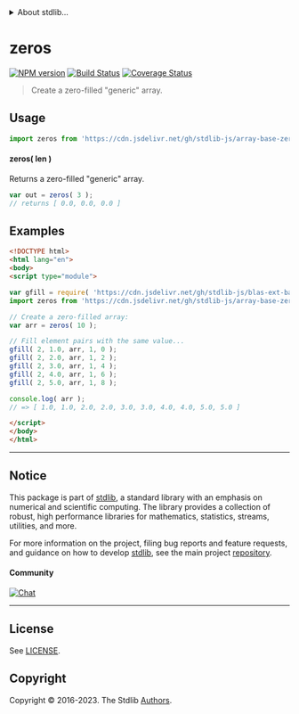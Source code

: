 <!--

@license Apache-2.0

Copyright (c) 2021 The Stdlib Authors.

Licensed under the Apache License, Version 2.0 (the "License");
you may not use this file except in compliance with the License.
You may obtain a copy of the License at

   http://www.apache.org/licenses/LICENSE-2.0

Unless required by applicable law or agreed to in writing, software
distributed under the License is distributed on an "AS IS" BASIS,
WITHOUT WARRANTIES OR CONDITIONS OF ANY KIND, either express or implied.
See the License for the specific language governing permissions and
limitations under the License.

-->


<details>
  <summary>
    About stdlib...
  </summary>
  <p>We believe in a future in which the web is a preferred environment for numerical computation. To help realize this future, we've built stdlib. stdlib is a standard library, with an emphasis on numerical and scientific computation, written in JavaScript (and C) for execution in browsers and in Node.js.</p>
  <p>The library is fully decomposable, being architected in such a way that you can swap out and mix and match APIs and functionality to cater to your exact preferences and use cases.</p>
  <p>When you use stdlib, you can be absolutely certain that you are using the most thorough, rigorous, well-written, studied, documented, tested, measured, and high-quality code out there.</p>
  <p>To join us in bringing numerical computing to the web, get started by checking us out on <a href="https://github.com/stdlib-js/stdlib">GitHub</a>, and please consider <a href="https://opencollective.com/stdlib">financially supporting stdlib</a>. We greatly appreciate your continued support!</p>
</details>

# zeros

[![NPM version][npm-image]][npm-url] [![Build Status][test-image]][test-url] [![Coverage Status][coverage-image]][coverage-url] <!-- [![dependencies][dependencies-image]][dependencies-url] -->

> Create a zero-filled "generic" array.

<!-- Section to include introductory text. Make sure to keep an empty line after the intro `section` element and another before the `/section` close. -->

<section class="intro">

</section>

<!-- /.intro -->

<!-- Package usage documentation. -->



<section class="usage">

## Usage

```javascript
import zeros from 'https://cdn.jsdelivr.net/gh/stdlib-js/array-base-zeros@esm/index.mjs';
```

#### zeros( len )

Returns a zero-filled "generic" array.

```javascript
var out = zeros( 3 );
// returns [ 0.0, 0.0, 0.0 ]
```

</section>

<!-- /.usage -->

<!-- Package usage notes. Make sure to keep an empty line after the `section` element and another before the `/section` close. -->

<section class="notes">

</section>

<!-- /.notes -->

<!-- Package usage examples. -->

<section class="examples">

## Examples

<!-- eslint no-undef: "error" -->

```html
<!DOCTYPE html>
<html lang="en">
<body>
<script type="module">

var gfill = require( 'https://cdn.jsdelivr.net/gh/stdlib-js/blas-ext-base-gfill' ).ndarray;
import zeros from 'https://cdn.jsdelivr.net/gh/stdlib-js/array-base-zeros@esm/index.mjs';

// Create a zero-filled array:
var arr = zeros( 10 );

// Fill element pairs with the same value...
gfill( 2, 1.0, arr, 1, 0 );
gfill( 2, 2.0, arr, 1, 2 );
gfill( 2, 3.0, arr, 1, 4 );
gfill( 2, 4.0, arr, 1, 6 );
gfill( 2, 5.0, arr, 1, 8 );

console.log( arr );
// => [ 1.0, 1.0, 2.0, 2.0, 3.0, 3.0, 4.0, 4.0, 5.0, 5.0 ]

</script>
</body>
</html>
```

</section>

<!-- /.examples -->

<!-- Section to include cited references. If references are included, add a horizontal rule *before* the section. Make sure to keep an empty line after the `section` element and another before the `/section` close. -->

<section class="references">

</section>

<!-- /.references -->

<!-- Section for related `stdlib` packages. Do not manually edit this section, as it is automatically populated. -->

<section class="related">

</section>

<!-- /.related -->

<!-- Section for all links. Make sure to keep an empty line after the `section` element and another before the `/section` close. -->


<section class="main-repo" >

* * *

## Notice

This package is part of [stdlib][stdlib], a standard library with an emphasis on numerical and scientific computing. The library provides a collection of robust, high performance libraries for mathematics, statistics, streams, utilities, and more.

For more information on the project, filing bug reports and feature requests, and guidance on how to develop [stdlib][stdlib], see the main project [repository][stdlib].

#### Community

[![Chat][chat-image]][chat-url]

---

## License

See [LICENSE][stdlib-license].


## Copyright

Copyright &copy; 2016-2023. The Stdlib [Authors][stdlib-authors].

</section>

<!-- /.stdlib -->

<!-- Section for all links. Make sure to keep an empty line after the `section` element and another before the `/section` close. -->

<section class="links">

[npm-image]: http://img.shields.io/npm/v/@stdlib/array-base-zeros.svg
[npm-url]: https://npmjs.org/package/@stdlib/array-base-zeros

[test-image]: https://github.com/stdlib-js/array-base-zeros/actions/workflows/test.yml/badge.svg?branch=v0.1.1
[test-url]: https://github.com/stdlib-js/array-base-zeros/actions/workflows/test.yml?query=branch:v0.1.1

[coverage-image]: https://img.shields.io/codecov/c/github/stdlib-js/array-base-zeros/main.svg
[coverage-url]: https://codecov.io/github/stdlib-js/array-base-zeros?branch=main

<!--

[dependencies-image]: https://img.shields.io/david/stdlib-js/array-base-zeros.svg
[dependencies-url]: https://david-dm.org/stdlib-js/array-base-zeros/main

-->

[chat-image]: https://img.shields.io/gitter/room/stdlib-js/stdlib.svg
[chat-url]: https://app.gitter.im/#/room/#stdlib-js_stdlib:gitter.im

[stdlib]: https://github.com/stdlib-js/stdlib

[stdlib-authors]: https://github.com/stdlib-js/stdlib/graphs/contributors

[umd]: https://github.com/umdjs/umd
[es-module]: https://developer.mozilla.org/en-US/docs/Web/JavaScript/Guide/Modules

[deno-url]: https://github.com/stdlib-js/array-base-zeros/tree/deno
[umd-url]: https://github.com/stdlib-js/array-base-zeros/tree/umd
[esm-url]: https://github.com/stdlib-js/array-base-zeros/tree/esm
[branches-url]: https://github.com/stdlib-js/array-base-zeros/blob/main/branches.md

[stdlib-license]: https://raw.githubusercontent.com/stdlib-js/array-base-zeros/main/LICENSE

</section>

<!-- /.links -->
